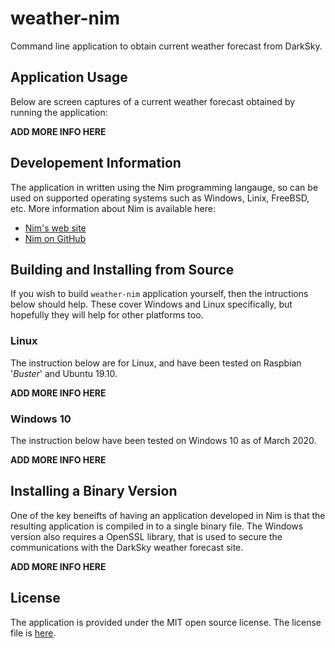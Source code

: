 # weather-nim
Command line application to obtain current weather forecast from DarkSky.  


## Application Usage

Below are screen captures of a current weather forecast obtained by running the application:

**ADD MORE INFO HERE**


## Developement Information

The application in written using the Nim programming langauge, so can be used on supported operating systems such as Windows, Linix, FreeBSD, etc. More information about Nim is available here:

 - [Nim's web site](https://nim-lang.org/)
 - [Nim on GitHub](https://github.com/nim-lang/Nim)

## Building and Installing from Source 

If you wish to build `weather-nim` application yourself, then the intructions below should help. These cover Windows and Linux specifically, but hopefully they will help for other platforms too.

### Linux

The instruction below are for Linux, and have been tested on Raspbian '*Buster*' and Ubuntu 19.10.

**ADD MORE INFO HERE**



### Windows 10

The instruction below have been tested on Windows 10 as of March 2020.

**ADD MORE INFO HERE**



## Installing a Binary Version

One of the key beneifts of having an application developed in Nim is that the resulting application is compiled in to a single binary file. The Windows version also requires a OpenSSL library, that is used to secure the communications with the DarkSky weather forecast site.

**ADD MORE INFO HERE**


## License

The application is provided under the MIT open source license. The license file is [here](./LICENSE).

